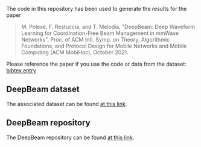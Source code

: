 
The code in this repository has been used to generate the results for the paper 

> M. Polese, F. Restuccia, and T. Melodia, "DeepBeam: Deep Waveform Learning for Coordination-Free Beam Management in mmWave Networks", Proc. of ACM Intl. Symp. on Theory, Algorithmic Foundations, and Protocol Design for Mobile Networks and Mobile Computing (ACM MobiHoc), October 2021.

Please reference the paper if you use the code or data from the dataset: [bibtex entry](https://ece.northeastern.edu/wineslab/wines_bibtex/polese2021mobihoc.txt)

## DeepBeam dataset

The associated dataset can be found [at this link](http://hdl.handle.net/2047/D20409451).

## DeepBeam repository

The DeepBeam repository can be found [at this link](https://github.com/wineslab/deepbeam).